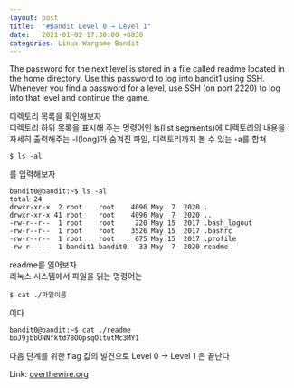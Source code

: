 ```yaml
---
layout: post
title:  "#Bandit Level 0 → Level 1"
date:   2021-01-02 17:30:00 +0830
categories: Linux Wargame Bandit
---
```


The password for the next level is stored in a file called readme located in the home directory. Use this password to log into bandit1 using SSH. Whenever you find a password for a level, use SSH (on port 2220) to log into that level and continue the game.  

디렉토리 목록을 확인해보자    
디렉토리 하위 목록을 표시해 주는 명령어인 ls(list segments)에 디렉토리의 내용을 자세히 출력해주는 -l(long)과 숨겨진 파일, 디렉토리까지 볼 수 있는 -a를 합쳐   
```
$ ls -al
```
를 입력해보자   

```
bandit0@bandit:~$ ls -al
total 24
drwxr-xr-x  2 root    root    4096 May  7  2020 .
drwxr-xr-x 41 root    root    4096 May  7  2020 ..
-rw-r--r--  1 root    root     220 May 15  2017 .bash_logout
-rw-r--r--  1 root    root    3526 May 15  2017 .bashrc
-rw-r--r--  1 root    root     675 May 15  2017 .profile
-rw-r-----  1 bandit1 bandit0   33 May  7  2020 readme
```

readme를 읽어보자   
리눅스 시스템에서 파일을 읽는 명령어는
```
$ cat ./파일이름
```
이다   


```
bandit0@bandit:~$ cat ./readme
boJ9jbbUNNfktd78OOpsqOltutMc3MY1
```

다음 단계를 위한 flag 값의 발견으로 Level 0 → Level 1 은 끝난다



Link: [overthewire.org](https://overthewire.org/wargames/bandit/bandit1.html)
